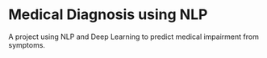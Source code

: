 # Medical Diagnosis using NLP
A project using NLP and Deep Learning to predict medical impairment from symptoms.
